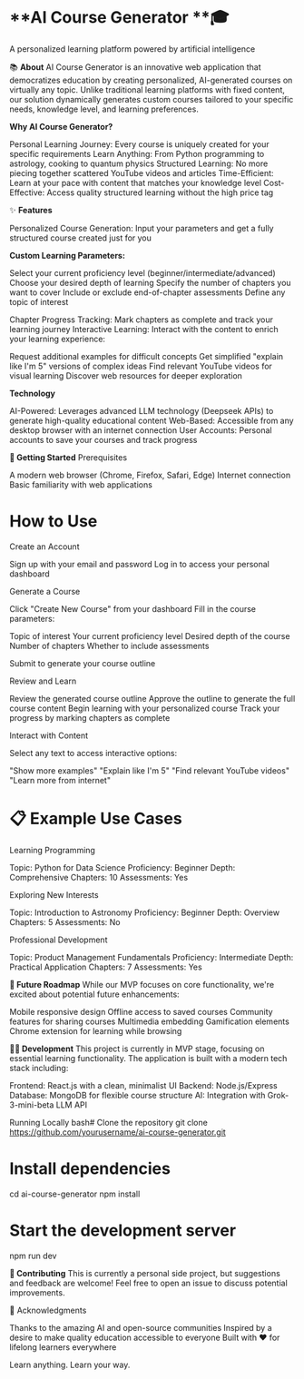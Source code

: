 # **AI Course Generator **🎓
A personalized learning platform powered by artificial intelligence

📚 **About**
AI Course Generator is an innovative web application that democratizes education by creating personalized, AI-generated courses on virtually any topic. Unlike traditional learning platforms with fixed content, our solution dynamically generates custom courses tailored to your specific needs, knowledge level, and learning preferences.

**Why AI Course Generator?**

Personal Learning Journey: Every course is uniquely created for your specific requirements
Learn Anything: From Python programming to astrology, cooking to quantum physics
Structured Learning: No more piecing together scattered YouTube videos and articles
Time-Efficient: Learn at your pace with content that matches your knowledge level
Cost-Effective: Access quality structured learning without the high price tag


✨ **Features**

Personalized Course Generation: Input your parameters and get a fully structured course created just for you

**Custom Learning Parameters:**

Select your current proficiency level (beginner/intermediate/advanced)
Choose your desired depth of learning
Specify the number of chapters you want to cover
Include or exclude end-of-chapter assessments
Define any topic of interest


Chapter Progress Tracking: Mark chapters as complete and track your learning journey
Interactive Learning: Interact with the content to enrich your learning experience:

Request additional examples for difficult concepts
Get simplified "explain like I'm 5" versions of complex ideas
Find relevant YouTube videos for visual learning
Discover web resources for deeper exploration



**Technology**

AI-Powered: Leverages advanced LLM technology (Deepseek APIs) to generate high-quality educational content
Web-Based: Accessible from any desktop browser with an internet connection
User Accounts: Personal accounts to save your courses and track progress


**🚀 Getting Started**
Prerequisites

A modern web browser (Chrome, Firefox, Safari, Edge)
Internet connection
Basic familiarity with web applications

# **How to Use**

Create an Account

Sign up with your email and password
Log in to access your personal dashboard


Generate a Course

Click "Create New Course" from your dashboard
Fill in the course parameters:

Topic of interest
Your current proficiency level
Desired depth of the course
Number of chapters
Whether to include assessments


Submit to generate your course outline


Review and Learn

Review the generated course outline
Approve the outline to generate the full course content
Begin learning with your personalized course
Track your progress by marking chapters as complete


Interact with Content

Select any text to access interactive options:

"Show more examples"
"Explain like I'm 5"
"Find relevant YouTube videos"
"Learn more from internet"






# **📋 Example Use Cases**
Learning Programming

Topic: Python for Data Science
Proficiency: Beginner
Depth: Comprehensive
Chapters: 10
Assessments: Yes

Exploring New Interests

Topic: Introduction to Astronomy
Proficiency: Beginner
Depth: Overview
Chapters: 5
Assessments: No

Professional Development

Topic: Product Management Fundamentals
Proficiency: Intermediate
Depth: Practical Application
Chapters: 7
Assessments: Yes


**🔮 Future Roadmap**
While our MVP focuses on core functionality, we're excited about potential future enhancements:

Mobile responsive design
Offline access to saved courses
Community features for sharing courses
Multimedia embedding
Gamification elements
Chrome extension for learning while browsing


**👨‍💻 Development**
This project is currently in MVP stage, focusing on essential learning functionality. The application is built with a modern tech stack including:

Frontend: React.js with a clean, minimalist UI
Backend: Node.js/Express
Database: MongoDB for flexible course structure
AI: Integration with Grok-3-mini-beta LLM API

Running Locally
bash# Clone the repository
git clone https://github.com/yourusername/ai-course-generator.git

# Install dependencies
cd ai-course-generator
npm install

# Start the development server
npm run dev

**🤝 Contributing**
This is currently a personal side project, but suggestions and feedback are welcome! Feel free to open an issue to discuss potential improvements.


🙏 Acknowledgments

Thanks to the amazing AI and open-source communities
Inspired by a desire to make quality education accessible to everyone
Built with ❤️ for lifelong learners everywhere


Learn anything. Learn your way.
